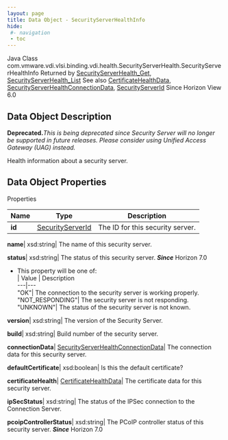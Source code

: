 ```yaml
---
layout: page
title: Data Object - SecurityServerHealthInfo
hide:
 #- navigation
 - toc
---
```






Java Class
    com.vmware.vdi.vlsi.binding.vdi.health.SecurityServerHealth.SecurityServerHealthInfo
Returned by
     [SecurityServerHealth_Get](vdi.health.SecurityServerHealth.md#get), [SecurityServerHealth_List](vdi.health.SecurityServerHealth.md#list)
See also
     [CertificateHealthData](vdi.health.CertificateHealthData.md), [SecurityServerHealthConnectionData](vdi.health.SecurityServerHealth.ConnectionData.md), [SecurityServerId](vdi.entity.SecurityServerId.md)
Since 
    Horizon View 6.0

## Data Object Description 

**Deprecated.**_This is being deprecated since Security Server will no longer be supported in future releases. Please consider using Unified Access Gateway (UAG) instead._

Health information about a security server. 

## Data Object Properties

Properties

Name |  Type |  Description   
---|---|---  
**id**| [SecurityServerId](vdi.entity.SecurityServerId.md)|  The ID for this security server.   
  
**name**|  xsd:string|  The name of this security server.   
  
**status**|  xsd:string|  The status of this security server.  **_Since_** Horizon 7.0  


  * This property will be one of:  
|  Value |  Description   
---|---  
"OK"| The connection to the security server is working properly.  
"NOT_RESPONDING"| The security server is not responding.  
"UNKNOWN"| The status of the security server is not known.  

  
**version**|  xsd:string|  The version of the Security Server.   
  
**build**|  xsd:string|  Build number of the security server.   
  
**connectionData**| [SecurityServerHealthConnectionData](vdi.health.SecurityServerHealth.ConnectionData.md)|  The connection data for this security server.   
  
**defaultCertificate**|  xsd:boolean|  Is this the default certificate?   
  
**certificateHealth**| [CertificateHealthData](vdi.health.CertificateHealthData.md)|  The certificate data for this security server.   
  
**ipSecStatus**|  xsd:string|  The status of the IPSec connection to the Connection Server.   
  
**pcoipControllerStatus**|  xsd:string|  The PCoIP controller status of this security server.  **_Since_** Horizon 7.0  
  
  

  

